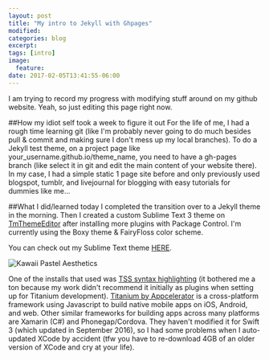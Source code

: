 ```yaml
---
layout: post
title: "My intro to Jekyll with Ghpages"
modified:
categories: blog
excerpt:
tags: [intro]
image:
  feature:
date: 2017-02-05T13:41:55-06:00
---
```


I am trying to record my progress with modifying stuff around on my github website. Yeah, so just editing this page right now.

##How my idiot self took a week to figure it out
For the life of me, I had a rough time learning git (like I'm probably never going to do much besides pull & commit and making sure I don't mess up my local branches). To do a Jekyll test theme, on a project page like your_username.github.io/theme_name, you need to have a gh-pages branch (like select it in git and edit the main content of your website there). In my case, I had a simple static 1 page site before and only previously used blogspot, tumblr, and livejournal for blogging with easy tutorials for dummies like me...

##What I did/learned today
I completed the transition over to a Jekyll theme in the morning. Then I created a custom Sublime Text 3 theme on [TmThemeEditor](http://tmtheme-editor.herokuapp.com/) after installing more plugins with Package Control. I'm currently using the Boxy theme & FairyFloss color scheme.

You can check out my Sublime Text theme [HERE]({{site.url}}/kawaiipastelaesthetics).

![Kawaii Pastel Aesthetics]({{site.url}}/kawaiipastelaesthetics/kawaiipastelaesthetics-applied.png "Kawaii Pastel Aesthetics")

One of the installs that used was [TSS syntax highlighting](https://github.com/AoDev/ti-alloy-in-sublime-text-2) (it bothered me a ton because my work didn't recommend it initially as plugins when setting up for Titanium development). [Titanium by Appcelerator](http://www.appcelerator.org/#titanium) is a cross-platform framework using Javascript to build native mobile apps on iOS, Android, and web. Other similar frameworks for building apps across many platforms are Xamarin (C#) and Phonegap/Cordova. They haven't modified it for Swift 3 (which updated in September 2016), so I had some problems when I auto-updated XCode by accident (tfw you have to re-download 4GB of an older version of XCode and cry at your life).